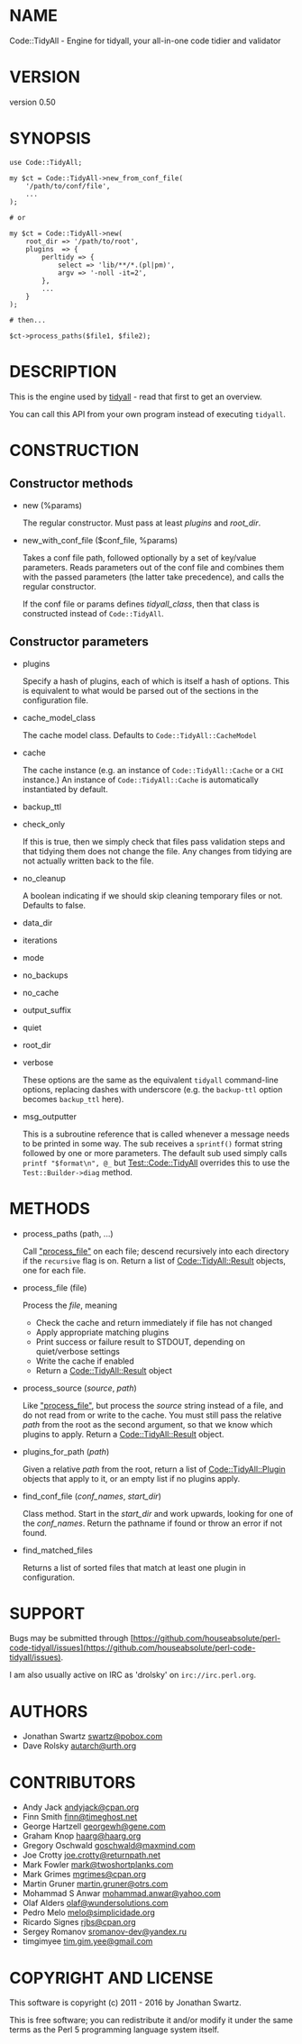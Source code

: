 # NAME

Code::TidyAll - Engine for tidyall, your all-in-one code tidier and validator

# VERSION

version 0.50

# SYNOPSIS

    use Code::TidyAll;

    my $ct = Code::TidyAll->new_from_conf_file(
        '/path/to/conf/file',
        ...
    );

    # or

    my $ct = Code::TidyAll->new(
        root_dir => '/path/to/root',
        plugins  => {
            perltidy => {
                select => 'lib/**/*.(pl|pm)',
                argv => '-noll -it=2',
            },
            ...
        }
    );

    # then...

    $ct->process_paths($file1, $file2);

# DESCRIPTION

This is the engine used by [tidyall](https://metacpan.org/pod/tidyall) - read that first to get an overview.

You can call this API from your own program instead of executing `tidyall`.

# CONSTRUCTION

## Constructor methods

- new (%params)

    The regular constructor. Must pass at least _plugins_ and _root\_dir_.

- new\_with\_conf\_file ($conf\_file, %params)

    Takes a conf file path, followed optionally by a set of key/value parameters.
    Reads parameters out of the conf file and combines them with the passed
    parameters (the latter take precedence), and calls the regular constructor.

    If the conf file or params defines _tidyall\_class_, then that class is
    constructed instead of `Code::TidyAll`.

## Constructor parameters

- plugins

    Specify a hash of plugins, each of which is itself a hash of options. This is
    equivalent to what would be parsed out of the sections in the configuration
    file.

- cache\_model\_class

    The cache model class. Defaults to `Code::TidyAll::CacheModel`

- cache

    The cache instance (e.g. an instance of `Code::TidyAll::Cache` or a `CHI`
    instance.) An instance of `Code::TidyAll::Cache` is automatically instantiated
    by default.

- backup\_ttl
- check\_only

    If this is true, then we simply check that files pass validation steps and that
    tidying them does not change the file. Any changes from tidying are not
    actually written back to the file.

- no\_cleanup

    A boolean indicating if we should skip cleaning temporary files or not.
    Defaults to false.

- data\_dir
- iterations
- mode
- no\_backups
- no\_cache
- output\_suffix
- quiet
- root\_dir
- verbose

    These options are the same as the equivalent `tidyall` command-line options,
    replacing dashes with underscore (e.g. the `backup-ttl` option becomes
    `backup_ttl` here).

- msg\_outputter

    This is a subroutine reference that is called whenever a message needs to be
    printed in some way. The sub receives a `sprintf()` format string followed by
    one or more parameters. The default sub used simply calls `printf "$format\n",
    @_` but [Test::Code::TidyAll](https://metacpan.org/pod/Test::Code::TidyAll) overrides this to use the `Test::Builder->diag` method.

# METHODS

- process\_paths (path, ...)

    Call ["process\_file"](#process_file) on each file; descend recursively into each directory if
    the `recursive` flag is on. Return a list of [Code::TidyAll::Result](https://metacpan.org/pod/Code::TidyAll::Result) objects,
    one for each file.

- process\_file (file)

    Process the _file_, meaning

    - Check the cache and return immediately if file has not changed
    - Apply appropriate matching plugins
    - Print success or failure result to STDOUT, depending on quiet/verbose settings
    - Write the cache if enabled
    - Return a [Code::TidyAll::Result](https://metacpan.org/pod/Code::TidyAll::Result) object

- process\_source (_source_, _path_)

    Like ["process\_file"](#process_file), but process the _source_ string instead of a file, and
    do not read from or write to the cache. You must still pass the relative
    _path_ from the root as the second argument, so that we know which plugins to
    apply. Return a [Code::TidyAll::Result](https://metacpan.org/pod/Code::TidyAll::Result) object.

- plugins\_for\_path (_path_)

    Given a relative _path_ from the root, return a list of
    [Code::TidyAll::Plugin](https://metacpan.org/pod/Code::TidyAll::Plugin) objects that apply to it, or an empty list if no
    plugins apply.

- find\_conf\_file (_conf\_names_, _start\_dir_)

    Class method. Start in the _start\_dir_ and work upwards, looking for one of
    the _conf\_names_. Return the pathname if found or throw an error if not found.

- find\_matched\_files

    Returns a list of sorted files that match at least one plugin in configuration.

# SUPPORT

Bugs may be submitted through
[https://github.com/houseabsolute/perl-code-tidyall/issues](https://github.com/houseabsolute/perl-code-tidyall/issues).

I am also usually active on IRC as 'drolsky' on `irc://irc.perl.org`.

# AUTHORS

- Jonathan Swartz <swartz@pobox.com>
- Dave Rolsky <autarch@urth.org>

# CONTRIBUTORS

- Andy Jack <andyjack@cpan.org>
- Finn Smith <finn@timeghost.net>
- George Hartzell <georgewh@gene.com>
- Graham Knop <haarg@haarg.org>
- Gregory Oschwald <goschwald@maxmind.com>
- Joe Crotty <joe.crotty@returnpath.net>
- Mark Fowler <mark@twoshortplanks.com>
- Mark Grimes <mgrimes@cpan.org>
- Martin Gruner <martin.gruner@otrs.com>
- Mohammad S Anwar <mohammad.anwar@yahoo.com>
- Olaf Alders <olaf@wundersolutions.com>
- Pedro Melo <melo@simplicidade.org>
- Ricardo Signes <rjbs@cpan.org>
- Sergey Romanov <sromanov-dev@yandex.ru>
- timgimyee <tim.gim.yee@gmail.com>

# COPYRIGHT AND LICENSE

This software is copyright (c) 2011 - 2016 by Jonathan Swartz.

This is free software; you can redistribute it and/or modify it under the same
terms as the Perl 5 programming language system itself.
